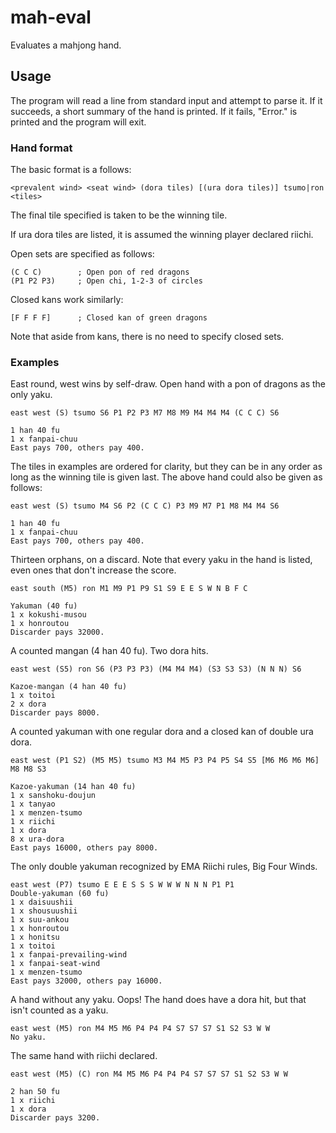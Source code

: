 mah-eval
========

Evaluates a mahjong hand.


## Usage

The program will read a line from standard input and attempt to parse it.
If it succeeds, a short summary of the hand is printed.
If it fails, "Error." is printed and the program will exit.


### Hand format

The basic format is a follows:

	<prevalent wind> <seat wind> (dora tiles) [(ura dora tiles)] tsumo|ron <tiles>

The final tile specified is taken to be the winning tile.
	
If ura dora tiles are listed, it is assumed the winning player declared riichi.
	
Open sets are specified as follows:

	(C C C)        ; Open pon of red dragons
	(P1 P2 P3)     ; Open chi, 1-2-3 of circles

Closed kans work similarly:

	[F F F F]      ; Closed kan of green dragons
	
Note that aside from kans, there is no need to specify closed sets.


### Examples

East round, west wins by self-draw. Open hand with a pon of dragons as the only yaku.

	east west (S) tsumo S6 P1 P2 P3 M7 M8 M9 M4 M4 M4 (C C C) S6

	1 han 40 fu
	1 x fanpai-chuu
	East pays 700, others pay 400.


The tiles in examples are ordered for clarity, but they can be in any order as long as
the winning tile is given last. The above hand could also be given as follows:

	east west (S) tsumo M4 S6 P2 (C C C) P3 M9 M7 P1 M8 M4 M4 S6

	1 han 40 fu
	1 x fanpai-chuu
	East pays 700, others pay 400.


Thirteen orphans, on a discard. Note that every yaku in the hand is listed, even ones that
don't increase the score.

	east south (M5) ron M1 M9 P1 P9 S1 S9 E E S W N B F C
	
	Yakuman (40 fu)
	1 x kokushi-musou
	1 x honroutou
	Discarder pays 32000.


A counted mangan (4 han 40 fu). Two dora hits.

	east west (S5) ron S6 (P3 P3 P3) (M4 M4 M4) (S3 S3 S3) (N N N) S6

	Kazoe-mangan (4 han 40 fu)
	1 x toitoi
	2 x dora
	Discarder pays 8000.


A counted yakuman with one regular dora and a closed kan of double ura dora.

	east west (P1 S2) (M5 M5) tsumo M3 M4 M5 P3 P4 P5 S4 S5 [M6 M6 M6 M6] M8 M8 S3

	Kazoe-yakuman (14 han 40 fu)
	1 x sanshoku-doujun
	1 x tanyao
	1 x menzen-tsumo
	1 x riichi
	1 x dora
	8 x ura-dora
	East pays 16000, others pay 8000.


The only double yakuman recognized by EMA Riichi rules, Big Four Winds.

	east west (P7) tsumo E E E S S S W W W N N N P1 P1
	Double-yakuman (60 fu)
	1 x daisuushii
	1 x shousuushii
	1 x suu-ankou
	1 x honroutou
	1 x honitsu
	1 x toitoi
	1 x fanpai-prevailing-wind
	1 x fanpai-seat-wind
	1 x menzen-tsumo
	East pays 32000, others pay 16000.


A hand without any yaku. Oops! The hand does have a dora hit, but that isn't counted as a yaku.

	east west (M5) ron M4 M5 M6 P4 P4 P4 S7 S7 S7 S1 S2 S3 W W
	No yaku.


The same hand with riichi declared.

	east west (M5) (C) ron M4 M5 M6 P4 P4 P4 S7 S7 S7 S1 S2 S3 W W

	2 han 50 fu
	1 x riichi
	1 x dora
	Discarder pays 3200.


